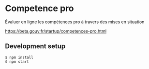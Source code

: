 # Competence pro

Évaluer en ligne les compétences pro à travers des mises en situation

https://beta.gouv.fr/startup/competences-pro.html

## Development setup

```
$ npm install
$ npm start
```
